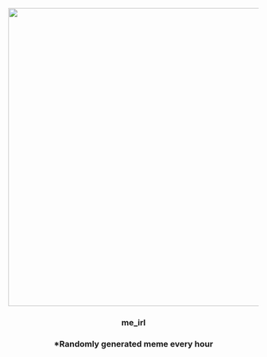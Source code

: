 <p align="center">
        <img src="https://i.redd.it/2c4c4o8zt1y91.jpg" width="600" height="600">
        </p>
        <h3 align="center">me_irl</h3>
        <h3 align="center">*Randomly generated meme every hour</h3>
    